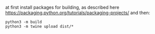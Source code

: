 at first install packages for building, as described here https://packaging.python.org/tutorials/packaging-projects/ 
and then:

```shell
python3 -m build
python3 -m twine upload dist/*
```
